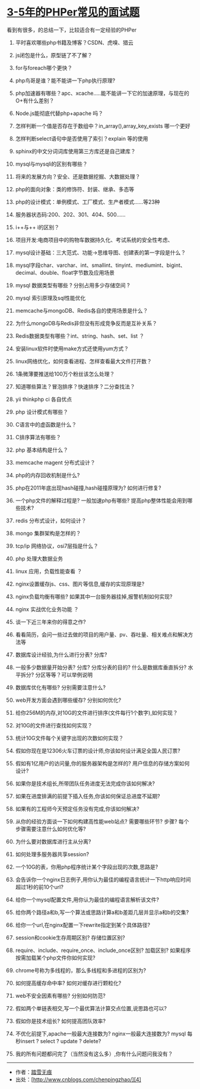 # [3-5年的PHPer常见的面试题][0]

看到有很多，的总结一下，比较适合有一定经验的PHPer


1. 平时喜欢哪些php书籍及博客？CSDN、虎嗅、猎云

1. js闭包是什么，原型链了不了解？

1. for与foreach哪个更快？

1. php鸟哥是谁？能不能讲一下php执行原理?

1. php加速器有哪些？apc、xcache.....能不能讲一下它的加速原理，与现在的O+有什么差别？

1. Node.js能彻底代替php+apache 吗？

1. 怎样判断一个值是否存在于数组中？in_array(),array_key_exists 哪一个更好

1. 怎样判断select语句中是否使用了索引？explain 等的使用

1. sphinx的中文分词词库使用第三方库还是自己建库？

1. mysql与mysqli的区别有哪些？

1. 将来的发展方向？安全、还是数据挖掘、大数据处理？

1. php的面向对象：类的修饰符、封装、继承、多态等

1. php的设计模式：单例模式、工厂模式、生产者模式......等23种

1. 服务器状态码:200、202、301、404、500......

1. i++与++ i的区别？

1. 项目开发:电商项目中的购物车数据持久化、考试系统的安全性考虑、

1. mysql设计基础：三大范式、功能->思维导图、创建表的第一字段是什么？

1. mysql字段char、varchar、int、smallint、tinyint、mediumint、bigint、decimal、double、float字节数及应用场景

1. mysql 数据类型有哪些 ? 分别占用多少存储空间 ?

1. mysql 索引原理及sql性能优化

1. memcache与mongoDB、Redis各自的使用场景是什么？

1. 为什么mongoDB与Redis非但没有形成竞争反而是互补关系？

1. Redis数据类型有哪些？int、string、hash、set、list ？

1. 安装linux软件时使用make方式还使用yum方式？

1. linux网络优化，如何查看进程、怎样查看最大文件打开数？

1. 1条微薄要推送给100万个粉丝该怎么处理？

1. 知道哪些算法？冒泡排序？快速排序？二分查找法？

1. yii thinkphp ci 各自优点

1. php 设计模式有哪些？

1. C语言中的虚函数是什么？

1. C排序算法有哪些？

1. php 基本结构是什么？

1. memcache magent 分布式设计？

1. php的内存回收机制是什么?

1. php在2011年底出现hash碰撞,hash碰撞原理为? 如何进行修复?

1. 一个php文件的解释过程是? 一般加速php有哪些? 提高php整体性能会用到哪些技术?

1. redis 分布式设计，如何设计？

1. mongo 集群架构是怎样的？

1. tcp/ip 网络协议，osi7层指是什么？

1. php 处理大数据业务

1. linux 应用，负载性能查看 ？

1. nginx设置缓存js、css、图片等信息,缓存的实现原理是?

1. nginx负载均衡有哪些? 如果其中一台服务器挂掉,报警机制如何实现?

1. nginx 实战优化业务功能 ？

1. 谈一下近三年来你的得意之作?

1. 看看简历，会问一些过去做的项目的用户量、pv、吞吐量、相关难点和解决方法等

1. 数据库设计经验,为什么进行分表? 分库?

1. 一般多少数据量开始分表? 分库? 分库分表的目的? 什么是数据库垂直拆分? 水平拆分? 分区等等？可以举例说明

1. 数据库优化有哪些? 分别需要注意什么?

1. web开发方面会遇到哪些缓存? 分别如何优化?

1. 给你256M的内存,对10G的文件进行排序(文件每行1个数字),如何实现？

1. 对10G的文件进行查找如何实现？

1. 统计10G文件每个关键字出现的次数如何实现？

1. 假如你现在是12306火车订票的设计师,你该如何设计满足全国人民订票?

1. 假如有1亿用户的访问量,你的服务器架构是怎样的? 用户信息的存储方案如何设计?

1. 如果你是技术组长,所带团队任务进度无法完成你该如何解决?

1. 如果在进度排满的前提下插入任务,你该如何保证总进度不延期?

1. 如果有的工程师今天预定任务没有完成,你该如何解决?

1. 从你的经验方面谈一下如何构建高性能web站点? 需要哪些环节? 步骤? 每个步骤需要注意什么如何优化等?

1. 为什么要对数据库进行主从分离?

1. 如何处理多服务器共享session?

1. 一个10G的表，你用php程序统计某个字段出现的次数,思路是?

1. 会告诉你一个nginx日志例子,用你认为最佳的编程语言统计一下http响应时间超过1秒的前10个url?

1. 给你一个mysql配置文件,用你认为最佳的编程语言解析该文件?

1. 给你两个路径a和b,写一个算法或思路计算a和b差距几层并显示a和b的交集?

1. 给你一个url,在nginx配置一下rewrite指定到某个具体路径?

1. session和cookie生存周期区别? 存储位置区别?

1. require、include、require_once、include_once区别? 加载区别? 如果程序按需加载某个php文件你如何实现?

1. chrome号称为多线程的，那么多线程和多进程的区别为?

1. 如何提高缓存命中率? 如何对缓存进行颗粒化?

1. web不安全因素有哪些? 分别如何防范?

1. 假如两个单链表相交,写一个最优算法计算交点位置,说思路也可以?

1. 假如你是技术组长? 如何提高团队效率?

1. 不优化前提下,apache一般最大连接数为? nginx一般最大连接数为? mysql 每秒insert ? select ? update ? delete?

1. 我的所有问题都问完了（当然没有这么多）,你有什么问题问我没有？

----
* 作者：[踏雪无痕][3]
* 出处：[http://www.cnblogs.com/chenpingzhao/][4]

[0]: http://www.cnblogs.com/chenpingzhao/p/4710633.html
[3]: http://weibo.com/chenpingzhao
[4]: http://www.cnblogs.com/chenpingzhao/
